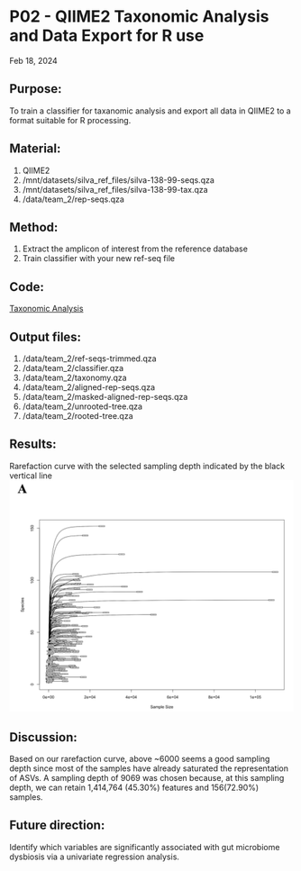 # P02 - QIIME2 Taxonomic Analysis and Data Export for R use

Feb 18, 2024

## Purpose:
To train a classifier for taxanomic analysis and export all data in QIIME2 to a format suitable for R processing. 

## Material: 
1. QIIME2
2. /mnt/datasets/silva_ref_files/silva-138-99-seqs.qza
3. /mnt/datasets/silva_ref_files/silva-138-99-tax.qza
4. /data/team_2/rep-seqs.qza

## Method:
1. Extract the amplicon of interest from the reference database
2. Train classifier with your new ref-seq file

## Code: 
[Taxonomic Analysis](/QIIME2/P01_Code.txt)

## Output files:
1. /data/team_2/ref-seqs-trimmed.qza
2. /data/team_2/classifier.qza
3. /data/team_2/taxonomy.qza
4. /data/team_2/aligned-rep-seqs.qza
5. /data/team_2/masked-aligned-rep-seqs.qza
6. /data/team_2/unrooted-tree.qza
7. /data/team_2/rooted-tree.qza

## Results: 
Rarefaction curve with the selected sampling depth indicated by the black vertical line
![Rarefaction Curve](/QIIME2/Figure/Rarefaction_original.png)

## Discussion:
Based on our rarefaction curve, above ~6000 seems a good sampling depth since most of the samples have already saturated the representation of ASVs. 
A sampling depth of 9069 was chosen because, at this sampling depth, we can retain 1,414,764 (45.30%) features and 156(72.90%) samples.

## Future direction:
Identify which variables are significantly associated with gut microbiome dysbiosis via a univariate regression analysis.
